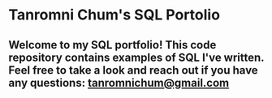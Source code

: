 # Tanromni Chum's SQL Portolio

## Welcome to my SQL portfolio! This code repository contains examples of SQL I've written. Feel free to take a look and reach out if you have any questions: tanromnichum@gmail.com
